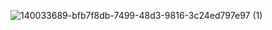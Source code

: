 ![140033689-bfb7f8db-7499-48d3-9816-3c24ed797e97 (1)](https://github.com/IsaLubs/IsaLubs/assets/147058041/f7752a38-c7be-4dc1-ad08-337ce150f927)
